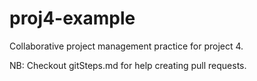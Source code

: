 # proj4-example

Collaborative project management practice for project 4.

NB:  Checkout gitSteps.md for help creating pull requests.